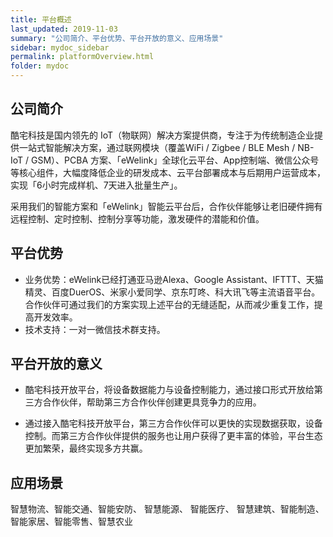 ```yaml
---
title: 平台概述
last_updated: 2019-11-03
summary: "公司简介、平台优势、平台开放的意义、应用场景"
sidebar: mydoc_sidebar
permalink: platformOverview.html
folder: mydoc
---
```


## 公司简介

酷宅科技是国内领先的 IoT（物联网）解决方案提供商，专注于为传统制造企业提供一站式智能解决方案，通过联网模块（覆盖WiFi / 
Zigbee / BLE Mesh / NB-IoT / GSM）、PCBA 
方案、「eWelink」全球化云平台、App控制端、微信公众号等核心组件，大幅度降低企业的研发成本、云平台部署成本与后期用户运营成本，实现「6小时完成样机、7天进入批量生产」。

采用我们的智能方案和「eWelink」智能云平台后，合作伙伴能够让老旧硬件拥有远程控制、定时控制、控制分享等功能，激发硬件的潜能和价值。

## 平台优势

- 业务优势：eWelink已经打通亚马逊Alexa、Google Assistant、IFTTT、天猫精灵、百度DuerOS、米家小爱同学、京东叮咚、科大讯飞等主流语音平台。合作伙伴可通过我们的方案实现上述平台的无缝适配，从而减少重复工作，提高开发效率。
- 技术支持：一对一微信技术群支持。

## 平台开放的意义

 - 酷宅科技开放平台，将设备数据能力与设备控制能力，通过接口形式开放给第三方合作伙伴，帮助第三方合作伙伴创建更具竞争力的应用。

 - 通过接入酷宅科技开放平台，第三方合作伙伴可以更快的实现数据获取，设备控制。而第三方合作伙伴提供的服务也让用户获得了更丰富的体验，平台生态更加繁荣，最终实现多方共赢。
 
## 应用场景

智慧物流、智能交通、智能安防、 智慧能源、 智能医疗、 智慧建筑、智能制造、智能家居、智能零售、智慧农业